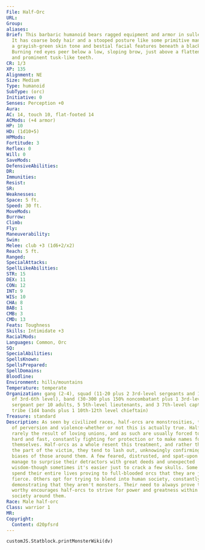 ```yaml
---
File: Half-Orc
URL:
Group:
aliases:
Brief: This barbaric humanoid bears ragged equipment and armor in sullen colors.
  It has coarse body hair and a stooped posture like some primitive man but with
  a grayish-green skin tone and bestial facial features beneath a black hood.
  Burning red eyes peer below a low, sloping brow, just above a flattened nose,
  and prominent tusk-like teeth.
CR: 1/3
XP: 135
Alignment: NE
Size: Medium
Type: humanoid
SubType: (orc)
Initiative: 0
Senses: Perception +0
Aura:
AC: 14, touch 10, flat-footed 14
ACMods: (+4 armor)
HP: 10
HD: (1d10+5)
HPMods:
Fortitude: 3
Reflex: 0
Will: 0
SaveMods:
DefensiveAbilities:
DR:
Immunities:
Resist:
SR:
Weaknesses:
Space: 5 ft.
Speed: 30 ft.
MoveMods:
Burrow:
Climb:
Fly:
Maneuverability:
Swim:
Melee: club +3 (1d6+2/x2)
Reach: 5 ft.
Ranged:
SpecialAttacks:
SpellLikeAbilities:
STR: 15
DEX: 11
CON: 12
INT: 9
WIS: 10
CHA: 8
BAB: 1
CMB: 3
CMD: 13
Feats: Toughness
Skills: Intimidate +3
RacialMods:
Languages: Common, Orc
SQ:
SpecialAbilities:
SpellsKnown:
SpellsPrepared:
SpellDomains:
Bloodline:
Environment: hills/mountains
Temperature: temperate
Organization: gang (2-4), squad (11-20 plus 2 3rd-level sergeants and 1 leader
  of 3rd-6th level), band (30-300 plus 150% noncombatant plus 1 3rd-level
  sergeant per 10 adults, 5 5th-level lieutenants, and 3 7th-level captains), or
  tribe (1d4 bands plus 1 10th-12th level chieftain)
Treasure: standard
Description: As seen by civilized races, half-orcs are monstrosities, the result
  of perversion and violence-whether or not this is actually true. Half-orcs are
  rarely the result of loving unions, and as such are usually forced to grow up
  hard and fast, constantly fighting for protection or to make names for
  themselves. Half-orcs as a whole resent this treatment, and rather than play
  the part of the victim, they tend to lash out, unknowingly confirming the
  biases of those around them. A few feared, distrusted, and spat-upon half-orcs
  manage to surprise their detractors with great deeds and unexpected
  wisdom-though sometimes it's easier just to crack a few skulls. Some half-orcs
  spend their entire lives proving to full-blooded orcs that they are just as
  fierce. Others opt for trying to blend into human society, constantly
  demonstrating that they aren't monsters. Their need to always prove themselves
  worthy encourages half-orcs to strive for power and greatness within the
  society around them.
Race: Male half-orc
Class: warrior 1
MR:
Copyright:
  Content: d20pfsrd
---
```

```dataviewjs
customJS.Statblock.printMonsterWiki(dv)
```
